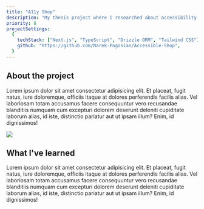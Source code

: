 ```yaml
---
title: "A11y Shop"
description: "My thesis project where I researched about accessibility and built a prototype of an online store with accessibility requirements."
priority: 8
projectSettings:
  {
    techStack: ["Next.js", "TypeScript", "Drizzle ORM", "Tailwind CSS"],
    github: "https://github.com/Narek-Pogosian/Accessible-Shop",
  }
---
```


## About the project

Lorem ipsum dolor sit amet consectetur adipisicing elit. Et placeat, fugit natus, iure doloremque, officiis itaque at dolores perferendis facilis alias. Vel laboriosam totam accusamus facere consequuntur vero recusandae blanditiis numquam cum excepturi dolorem deserunt deleniti cupiditate laborum alias, id iste, distinctio pariatur aut ut ipsam illum? Enim, id dignissimos!

![](/images/shop.png)

## What I've learned

Lorem ipsum dolor sit amet consectetur adipisicing elit. Et placeat, fugit natus, iure doloremque, officiis itaque at dolores perferendis facilis alias. Vel laboriosam totam accusamus facere consequuntur vero recusandae blanditiis numquam cum excepturi dolorem deserunt deleniti cupiditate laborum alias, id iste, distinctio pariatur aut ut ipsam illum? Enim, id dignissimos!
